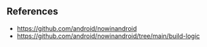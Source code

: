 
## References
- https://github.com/android/nowinandroid
- https://github.com/android/nowinandroid/tree/main/build-logic
